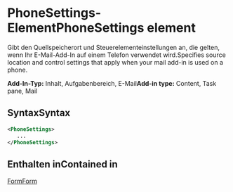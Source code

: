 # <a name="phonesettings-element"></a><span data-ttu-id="3c1d7-101">PhoneSettings-Element</span><span class="sxs-lookup"><span data-stu-id="3c1d7-101">PhoneSettings element</span></span>

<span data-ttu-id="3c1d7-102">Gibt den Quellspeicherort und Steuerelementeinstellungen an, die gelten, wenn Ihr E-Mail-Add-In auf einem Telefon verwendet wird.</span><span class="sxs-lookup"><span data-stu-id="3c1d7-102">Specifies source location and control settings that apply when your mail add-in is used on a phone.</span></span>

<span data-ttu-id="3c1d7-103">**Add-In-Typ:** Inhalt, Aufgabenbereich, E-Mail</span><span class="sxs-lookup"><span data-stu-id="3c1d7-103">**Add-in type:** Content, Task pane, Mail</span></span>

## <a name="syntax"></a><span data-ttu-id="3c1d7-104">Syntax</span><span class="sxs-lookup"><span data-stu-id="3c1d7-104">Syntax</span></span>

```XML
<PhoneSettings>
   ...
</PhoneSettings>
```

## <a name="contained-in"></a><span data-ttu-id="3c1d7-105">Enthalten in</span><span class="sxs-lookup"><span data-stu-id="3c1d7-105">Contained in</span></span>

[<span data-ttu-id="3c1d7-106">Form</span><span class="sxs-lookup"><span data-stu-id="3c1d7-106">Form</span></span>](form.md)

